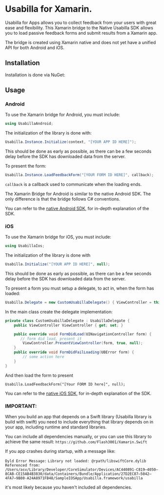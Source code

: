 # Usabilla for Xamarin.

Usabilla for Apps allows you to collect feedback from your users with great ease and flexibility.
This Xamarin bridge to the Native Usabilla SDK allows you to load passive feedback forms and submit results from a Xamarin app.

The bridge is created using Xamarin native and does not yet have a unified API for both Android and iOS.

## Installation

Installation is done via NuGet: <NuGet Link>

## Usage

### Android
To use the Xamarin bridge for Android, you must include:
```C#
using UsabillaAndroid;
```

The initialization of the library is done with:
```C#
Usabilla.Instance.Initialize(context, "[YOUR APP ID HERE]");
```
This should be done as early as possible, as there can be a few seconds delay before the SDK has downloaded data from the server.

To present the form:
```C#
Usabilla.Instance.LoadFeedbackForm("[YOUR FORM ID HERE]", callback);
```
`callback` is a callback used to communicate when the loading ends.

The Xamarin Bridge for Android is similar to the native Android SDK. The only difference is that the bridge follows C# conventions.

You can refer to the [native Android SDK](https://github.com/usabilla/usabilla-u4a-android-sdk), for in-depth explanation of the SDK.

### iOS
To use the Xamarin bridge for iOS, you must include:
```C#
using UsabillaIos;
```

The initialization of the library is done with 
```C#
Usabilla.Initialize("[YOUR APP ID HERE]", null);
```
This should be done as early as possible, as there can be a few seconds delay before the SDK has downloaded data from the server.

To present a form you must setup a delegate, to act in, when the form has loaded:
```C#
Usabilla.Delegate = new CustomUsabillaDelegate() { ViewController = this };
```

In the main class create the delegate implementation:

```C#
private class CustomUsabillaDelegate : UsabillaDelegate {
	public ViewController ViewController { get; set; }

    public override void FormDidLoad(UINavigationController form) {
       // form did load, present it
        ViewController.PresentViewController(form, true, null);
    }
    public override void FormDidFailLoading(UBError form) {
		// some action here
    }
}
```
And then load the form to present 

`Usabilla.LoadFeedbackForm("[Your FORM ID here]", null);`


You can refer to the [native iOS SDK](https://github.com/usabilla/usabilla-u4a-ios-swift-sdk), for in-depth explanation of the SDK.

### IMPORTANT:

When you build an app that depends on a Swift library (Usabilla library is build with swift) you need to include everything that library depends on in your app, including runtime and standard libraries.

You can include all dependencies manually, or you can use this library to achieve the same result:  `https://github.com/Flash3001/Xamarin.Swift`

If you app crashes during startup, with a message like: 

`Dyld Error Message:`
`Library not loaded: @rpath/libswiftCore.dylib`
`Referenced from: /Users/asv/Library/Developer/CoreSimulator/Devices/AC440891-C819–4050–8CAB-CE15AB4B3830/data/Containers/Bundle/Application/27D2EC87–5042–4FA7–9B80-A24A8971FB48/SampleIOSApp/Usabilla.framework/usabilla`

it's most likely because you haven't included all dependencies. 

